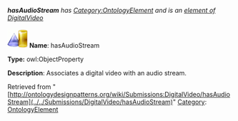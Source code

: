 ___hasAudioStream__ has [Category:OntologyElement](../../Category/OntologyElement "Category:OntologyElement") and is an [element of](../../Property/ElementOf "Property:ElementOf") [DigitalVideo](../../Submissions/DigitalVideo "Submissions:DigitalVideo")_


  




[![ObjectProperty](../../images/thumb/c/c3/ObjectProperty.gif/45px-ObjectProperty.gif)](../../Image/ObjectProperty.gif "ObjectProperty")
__Name__: hasAudioStream 


__Type:__ owl:ObjectProperty 


__Description__: Associates a digital video with an audio stream. 





Retrieved from "[http://ontologydesignpatterns.org/wiki/Submissions:DigitalVideo/hasAudioStream](../../Submissions/DigitalVideo/hasAudioStream)"
 [Category](http://ontologydesignpatterns.org/wiki/Special:Categories "Special:Categories"): [OntologyElement](../../Category/OntologyElement "Category:OntologyElement")